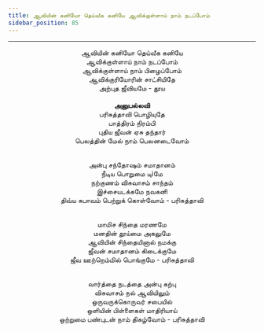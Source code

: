 ```yaml
---
title: ஆவியின் கனியோ தெய்வீக கனியே ஆவிக்குள்ளாய் நாம் நடப்போம்
sidebar_position: 85
---
```


---
<center>
ஆவியின் கனியோ தெய்வீக கனியே<br/>
ஆவிக்குள்ளாய் நாம் நடப்போம்<br/>
ஆவிக்குள்ளாய் நாம் பிழைப்போம்<br/>
ஆவிக்குரியோரின் சாட்சியிதே<br/>
அற்புத ஜீவியமே - தூய<br/>
<br/><strong>அனுபல்லவி</strong><br/>
பரிசுத்தாவி பொழியுதே<br/>
பாத்திரம் நிரம்பி<br/>
புதிய ஜீவன் ஏசு தந்தார்<br/>
பெலத்தின் மேல் நாம் பெலனடைவோம்<br/><br/>

அன்பு சந்தோஷம் சமாதானம்<br/>
நீடிய பொறுமை டிiமே<br/>
நற்குணம் விசுவாசம் சாந்தம்<br/>
இச்சையடக்கமே நவகனி<br/>
திவ்ய சுபாவம் பெற்றுக் கொள்வோம்            - பரிசுத்தாவி<br/><br/>

மாமிச சிந்தை மரணமே<br/>
மனதின் தூய்மை அகலுமே<br/>
ஆவியின் சிந்தையினால் நமக்கு<br/>
ஜீவன் சமாதானம் கிடைக்குமே<br/>
ஜீவ ஊற்றெம்மில் பொங்குமே            - பரிசுத்தாவி<br/><br/>

வார்த்தை நடத்தை அன்பு கற்பு<br/>
விசுவாசம் நல் ஆவியிலும்<br/>
ஒருவருக்கொருவர் சபையில்<br/>
ஒளியின் பிள்ளைகள் மாதிரியாய்<br/>
ஒற்றுமை பண்புடன் நாம் திகழ்வோம்                - பரிசுத்தாவி
</center>